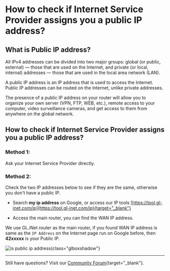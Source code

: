 # How to check if Internet Service Provider assigns you a public IP address?

## What is Public IP address?

All IPv4 addresses can be divided into two major groups: global (or public, external) — those that are used on the Internet, and private (or local, internal) addresses — those that are used in the local area network (LAN).

A public IP address is an IP address that is used to access the Internet. Public IP addresses can be routed on the Internet, unlike private addresses.

The presence of a public IP address on your router will allow you to organize your own server (VPN, FTP, WEB, etc.), remote access to your computer, video surveillance cameras, and get access to them from anywhere on the global network.

## How to check if Internet Service Provider assigns you a public IP address?

### Method 1:

Ask your Internet Service Provider directly.

### Method 2:

Check the two IP addresses below to see if they are the same, otherwise you don't have a public IP.

* Search **my ip address** on Google, or access our IP tools [https://tool.gl-inet.com/ip](https://tool.gl-inet.com/ip){target="_blank"}

* Access the main router, you can find the WAN IP address.

We use GL.iNet router as the main router, if you found WAN IP address is same as the `IP Address` on the Internet page run on Google before, then **42xxxxx** is your Public IP.

![is public ip address](https://static.gl-inet.com/docs/en/4/tutorials/how_to_check_if_isp_assigns_you_a_public_ip_address/is_public_ip_address.png){class="glboxshadow"}

---

Still have questions? Visit our [Community Forum](https://forum.gl-inet.com){target="_blank"}.

